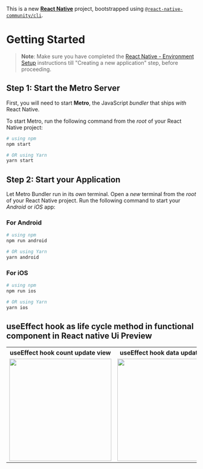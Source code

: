 This is a new [**React Native**](https://reactnative.dev) project, bootstrapped using [`@react-native-community/cli`](https://github.com/react-native-community/cli).

# Getting Started

> **Note**: Make sure you have completed the [React Native - Environment Setup](https://reactnative.dev/docs/environment-setup) instructions till "Creating a new application" step, before proceeding.

## Step 1: Start the Metro Server

First, you will need to start **Metro**, the JavaScript _bundler_ that ships _with_ React Native.

To start Metro, run the following command from the _root_ of your React Native project:

```bash
# using npm
npm start

# OR using Yarn
yarn start
```

## Step 2: Start your Application

Let Metro Bundler run in its _own_ terminal. Open a _new_ terminal from the _root_ of your React Native project. Run the following command to start your _Android_ or _iOS_ app:

### For Android

```bash
# using npm
npm run android

# OR using Yarn
yarn android
```

### For iOS

```bash
# using npm
npm run ios

# OR using Yarn
yarn ios
```

##  useEffect hook as life cycle method in functional component in React native Ui Preview

<table>
  
  
<tr>                    
   
   <th> useEffect hook count update view</th>
   <th> useEffect hook data update view</th>
 
</tr>
  
  
  
  
<tr>
  
<td>

<img src="https://github.com/mdsomad/React_Native_Learn-/assets/103892160/e13beb8b-0198-4467-87e5-ba2fe0ccc2ec" width="270"/>

</td>
<td>

<img src="https://github.com/mdsomad/React_Native_Learn-/assets/103892160/1865e537-0db1-4e00-be89-d73756a3e2de" width="270"/>

</td>



</table>


